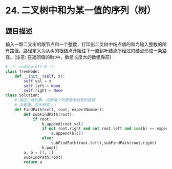# 24. 二叉树中和为某一值的序列（树）

题目描述
----

输入一颗二叉树的跟节点和一个整数，打印出二叉树中结点值的和为输入整数的所有路径。路径定义为从树的根结点开始往下一直到叶结点所经过的结点形成一条路径。(注意: 在返回值的list中，数组长度大的数组靠前)

```python
# -*- coding:utf-8 -*-
class TreeNode:
    def __init__(self, x):
        self.val = x
        self.left = None
        self.right = None
class Solution:
    # 返回二维列表，内部每个列表表示找到的路径
    # 没看懂，回头研究！！
    def FindPath(self, root, expectNumber):
        def subFindPath(root):
            if root:
                b.append(root.val)
                if not root.right and not root.left and sum(b) == expectNumber:
                    a.append(b[:])
                else:
                    subFindPath(root.left),subFindPath(root.right)
                b.pop()
        a, b = [], []
        subFindPath(root)
        return a

        
```